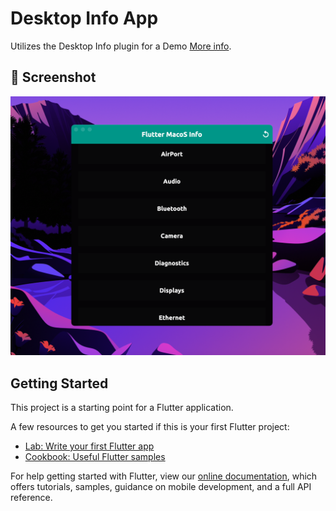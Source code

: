 # Desktop Info App

Utilizes the Desktop Info plugin for a Demo [More info](https://pub.dev/packages/desktop_info).

## 📸 Screenshot

<p float="left">
<img src="https://github.com/Zfinix/desktop_info_app/blob/main/meta/1.png?raw=true" width="2000">
</p>

## Getting Started

This project is a starting point for a Flutter application.

A few resources to get you started if this is your first Flutter project:

- [Lab: Write your first Flutter app](https://flutter.dev/docs/get-started/codelab)
- [Cookbook: Useful Flutter samples](https://flutter.dev/docs/cookbook)

For help getting started with Flutter, view our
[online documentation](https://flutter.dev/docs), which offers tutorials,
samples, guidance on mobile development, and a full API reference.
